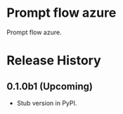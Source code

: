 # Prompt flow azure

Prompt flow azure.

# Release History

## 0.1.0b1 (Upcoming)

- Stub version in PyPI.
